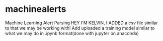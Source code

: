 # machinealerts
Machine Learning Alert Parsing
HEY I'M KELVIN, I ADDED a csv file similar to that we may be working with! Add uploaded a training model similar to what we may do in .ipynb format(done with jupyter on anaconda)
